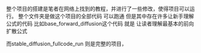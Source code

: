 整个项目的搭建是笔者在网络上找到的教程，并进行了一些修改，使得项目可以运行。
整个文件夹是做这个项目的全部代码 可以跑通 
但是其中存在许多让新手理解公式的代码 比如base_forward_diffusion这个代码 就是 让读者理解最基本的前向扩散公式

而stable_diffusion_fullcode_run 则是完整的项目，
